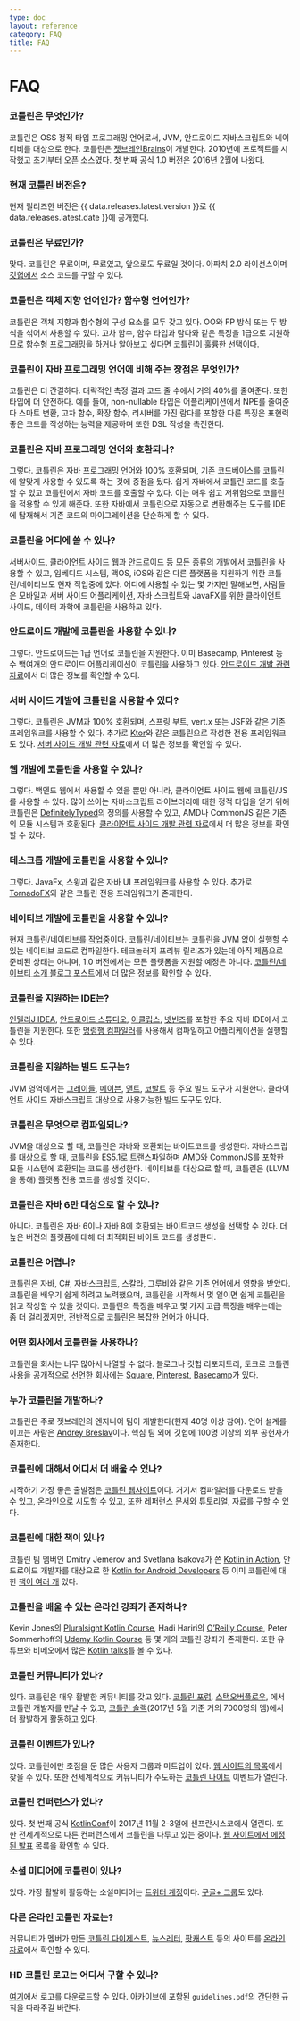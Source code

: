 ```yaml
---
type: doc
layout: reference
category: FAQ
title: FAQ
---
```


# FAQ

### 코틀린은 무엇인가?

코틀린은 OSS 정적 타입 프로그래밍 언어로서, JVM, 안드로이드 자바스크립트와 네이티비를 대상으로 한다.
코틀린은 [젯브레인Brains](http://www.jetbrains.com)이 개발한다.
2010년에 프로젝트를 시작했고 초기부터 오픈 소스였다.
첫 번째 공식 1.0 버전은 2016년 2월에 나왔다. 

### 현재 코틀린 버전은?

현재 릴리즈한 버전은 {{ data.releases.latest.version }}로 {{ data.releases.latest.date }}에 공개했다.

### 코틀린은 무료인가?

맞다. 코틀린은 무료이며, 무료였고, 앞으로도 무료일 것이다. 아파치 2.0 라이선스이며 [깃헙에서](https://github.com/jetbrains/kotlin) 소스 코드를 구할 수 있다.

### 코틀린은 객체 지향 언어인가? 함수형 언어인가?

코틀린은 객체 지향과 함수형의 구성 요소를 모두 갖고 있다. OO와 FP 방식 또는 두 방식을 섞어서 사용할 수 있다.
고차 함수, 함수 타입과 람다와 같은 특징을 1급으로 지원하므로 함수형 프로그래밍을 하거나 알아보고 싶다면
코틀린이 훌륭한 선택이다.

### 코틀린이 자바 프로그래밍 언어에 비해 주는 장점은 무엇인가?

코틀린은 더 간결하다. 대략적인 측정 결과 코드 줄 수에서 거의 40%를 줄여준다. 또한 타입에 더 안전하다. 예를 들어, non-nullable 타입은 어플리케이션에서
NPE를 줄여준다 스마트 변환, 고차 함수, 확장 함수, 리시버를 가진 람다를 포함한 다른 특징은
표현력 좋은 코드를 작성하는 능력을 제공하며 또한 DSL 작성을 촉진한다.
 
### 코틀린은 자바 프로그래밍 언어와 호환되나?

그렇다. 코틀린은 자바 프로그래밍 언어와 100% 호환되며, 기존 코드베이스를 코틀린에 알맞게 사용할 수 있도록 하는 것에 중점을 뒀다.
쉽게 자바에서 코틀린 코드를 호출할 수 있고 코틀린에서 자바 코드를 호출할 수 있다.
이는 매우 쉽고 저위험으로 코를린을 적용할 수 있게 해준다. 또한 자바에서 코틀린으로 자동으로 변환해주는 도구를 IDE에 탑재해서 기존 코드의 마이그레이션을 단순하게 할 수 있다.

### 코틀린을 어디에 쓸 수 있나?

서버사이드, 클라이언트 사이드 웹과 안드로이드 등 모든 종류의 개발에서 코틀린을 사용할 수 있고,
임베디드 시스템, 맥OS, iOS와 같은 다른 플랫폼을 지원하기 위한
코틀린/네이티브도 현재 작업중에 있다. 어디에 사용할 수 있는 몇 가지만 말해보면,
사람들은 모바일과 서버 사이드 어플리케이션, 자바 스크립트와 JavaFX를 위한 클라이언트 사이드, 데이터 과학에 코틀린을 사용하고 있다.

### 안드로이드 개발에 코틀린을 사용할 수 있나?

그렇다. 안드로이드는 1급 언어로 코틀린을 지원한다. 이미 Basecamp, Pinterest 등 수 백여개의 안드로이드 어플리케이션이 코틀린을 사용하고 있다.
[안드로이드 개발 관련 자료](/docs/reference/android-overview.html)에서 더 많은 정보를 확인할 수 있다.

### 서버 사이드 개발에 코틀린을 사용할 수 있다?

그렇다. 코틀린은 JVM과 100% 호환되며, 스프링 부트, vert.x 또는 JSF와 같은 기존 프레임워크를 사용할 수 있다.
추가로 [Ktor](http://github.com/kotlin/ktor)와 같은 코틀린으로 작성한 전용 프레임워크도 있다.
[서버 사이드 개발 관련 자료](/docs/reference/server-overview.html)에서 더 많은 정보를 확인할 수 있다.

### 웹 개발에 코틀린을 사용할 수 있나?

그렇다. 백엔드 웹에서 사용할 수 있을 뿐만 아니라, 클라이언트 사이드 웹에 코틀린/JS를 사용할 수 있다. 
많이 쓰이는 자바스크립트 라이브러리에 대한 정적 타입을 얻기 위해 코틀린은 [DefinitelyTyped](http://definitelytyped.org)의 정의를 사용할 수 있고,
AMD나 CommonJS 같은 기존의 모듈 시스템과 호환된다.
[클라이언트 사이드 개발 관련 자료](/docs/reference/js-overview.html)에서 더 많은 정보를 확인할 수 있다.

### 데스크톱 개발에 코틀린을 사용할 수 있나?

그렇다. JavaFx, 스윙과 같은 자바 UI 프레임워크를 사용할 수 있다.
추가로 [TornadoFX](https://github.com/edvin/tornadofx)와 같은 코틀린 전용 프레임워크가 존재한다. 

### 네이티브 개발에 코틀린을 사용할 수 있나?

현재 코틀린/네이티브를 [작업중](https://blog.jetbrains.com/kotlin/tag/native/)이다. 코틀린/네이티브는 코틀린을 JVM 없이 실행할 수 있는 네이티브 코드로 컴파일한다.
테크놀러지 프리뷰 릴리즈가 있는데 아직 제품으로 준비된 상태는 아니며, 1.0 버전에서는 모든 플랫폼을 지원할 예정은 아니다.
[코틀린/네이브티 소개 블로그 포스트](https://blog.jetbrains.com/kotlin/2017/04/kotlinnative-tech-preview-kotlin-without-a-vm/)에서
더 많은 정보를 확인할 수 있다.

### 코틀린을 지원하는 IDE는?

[인텔리J IDEA](/docs/tutorials/getting-started.html), [안드로이드 스튜디오](/docs/tutorials/kotlin-android.html),
[이클립스](/docs/tutorials/getting-started-eclipse.html), [넷빈즈](http://plugins.netbeans.org/plugin/68590/kotlin)를 포함한 주요 자바 IDE에서 코틀린을 지원한다.
또한 [명령행 컴파일러](/docs/tutorials/command-line.html)를 사용해서 컴파일하고 어플리케이션을 실행할 수 있다.
  
### 코틀린을 지원하는 빌드 도구는?

JVM 영역에서는 [그레이들](/docs/reference/using-gradle.html), [메이븐](/docs/reference/using-maven.html), 
[앤트](/docs/reference/using-ant.html), [코발트](http://beust.com/kobalt/home/index.html) 등 주요 빌드 도구가 지원한다.
클라이언트 사이드 자바스크립트 대상으로 사용가능한 빌드 도구도 있다. 

### 코틀린은 무엇으로 컴파일되나?

JVM을 대상으로 할 때, 코틀린은 자바와 호환되는 바이트코드를 생성한다. 자바스크립를 대상으로 할 때, 코틀린을 ES5.1로 트랜스파일하며 AMD와 CommonJS를 포함한 모들 시스템에
호환되는 코드를 생성한다. 네이티브를 대상으로 할 때, 코틀린은 (LLVM을 통해) 플랫폼 전용 코드를 생성할 것이다.

### 코틀린은 자바 6만 대상으로 할 수 있나?

아니다. 코틀린은 자바 6이나 자바 8에 호환되는 바이트코드 생성을 선택할 수 있다. 더 높은 버전의 플랫폼에 대해 더 최적화된 바이트 코드를 생성한다.

### 코틀린은 어렵나?

코틀린은 자바, C#, 자바스크립트, 스칼라, 그루비와 같은 기존 언어에서 영향을 받았다. 코틀린을 배우기 쉽게 하려고 노력했으며,
코틀린을 시작해서 몇 일이면 쉽게 코틀린을 읽고 작성할 수 있을 것이다.
코틀린의 특징을 배우고 몇 가지 고급 특징을 배우는데는 좀 더 걸리겠지만, 전반적으로 코틀린은 복잡한 언어가 아니다.
 
### 어떤 회사에서 코틀린을 사용하나?
 
코틀린을 회사는 너무 많아서 나열할 수 없다. 블로그나 깃헙 리포지토리, 토크로 코틀린 사용을 공개적으로 선언한 회사에는
[Square](https://medium.com/square-corner-blog/square-open-source-loves-kotlin-c57c21710a17),
[Pinterest](https://www.youtube.com/watch?v=mDpnc45WwlI),
[Basecamp](https://m.signalvnoise.com/how-we-made-basecamp-3s-android-app-100-kotlin-35e4e1c0ef12)가 있다.
 
### 누가 코틀린을 개발하나?

코틀린은 주로 젯브레인의 엔지니어 팀이 개발한다(현재 40명 이상 참여). 언어 설계를 이끄는 사람은 [Andrey Breslav](https://twitter.com/abreslav)이다.
핵심 팀 외에 깃헙에 100명 이상의 외부 공헌자가 존재한다. 

### 코틀린에 대해서 어디서 더 배울 수 있나?

시작하기 가장 좋은 출발점은 [코틀린 웹사이트](https://kotlinlang.org)이다. 거기서 컴파일러를 다운로드 받을 수 있고,
[온라인으로 시도](https://try.kotlinlang.org)할 수 있고, 또한 [레퍼런스 문서](/docs/reference/index.html)와
[튜토리얼](/docs/tutorials/index.html), 자료를 구할 수 있다.

### 코틀린에 대한 책이 있나?

코틀린 팀 멤버인 Dmitry Jemerov and Svetlana Isakova가 쓴 [Kotlin in Action](https://www.manning.com/books/kotlin-in-action),
안드로이드 개발자를 대상으로 한 [Kotlin for Android Developers](https://leanpub.com/kotlin-for-android-developers) 등
이미 코틀린에 대한 [책이 여러 개](/docs/books.html) 있다.  

### 코틀린을 배울 수 있는 온라인 강좌가 존재하나?

Kevin Jones의 [Pluralsight Kotlin Course](https://www.pluralsight.com/courses/kotlin-getting-started),
Hadi Hariri의 [O’Reilly Course](http://shop.oreilly.com/product/0636920052982.do),
Peter Sommerhoff의 [Udemy Kotlin Course](http://petersommerhoff.com/dev/kotlin/kotlin-beginner-tutorial/) 등
몇 개의 코틀린 강좌가 존재한다. 
또한 유튜브와 비메오에서 많은 [Kotlin talks](http://kotlinlang.org/community/talks.html)를 볼 수 있다. 

### 코틀린 커뮤니티가 있나?

있다. 코틀린은 매우 활발한 커뮤니티를 갖고 있다. [코틀린 포럼](http://discuss.kotlinlang.org), [스택오버플로우](http://stackoverflow.com/questions/tagged/kotlin),
에서 코틀린 개발자를 만날 수 있고, [코틀린 슬랙](http://slack.kotlinlang.org)(2017년 5월 기준 거의 7000명의 멤)에서 더 활발하게 활동하고 있다.

### 코틀린 이벤트가 있나?

있다. 코틀린에만 초점을 둔 많은 사용자 그룹과 미트업이 있다. [웹 사이트의 목록](/community/user-groups.html)에서 찾을 수 있다.
또한 전세계적으로 커뮤니티가 주도하는 [코틀린 나이트](/community/kotlin-nights.html) 이벤트가 열린다.

### 코틀린 컨퍼런스가 있나?

있다. 첫 번째 공식 [KotlinConf](https://kotlinconf.com)이 2017년 11월 2-3일에 샌프란시스코에서 열린다.
또한 전세계적으로 다른 컨퍼런스에서 코틀린을 다루고 있는 중이다.
[웹 사이트에서 에정된 발표](/community/talks.html?time=upcoming) 목록을 확인할 수 있다.

### 소셜 미디어에 코틀린이 있나?

있다. 가장 활발히 활동하는 소셜미디어는 [트위터 계정](https://twitter.com/kotlin)이다.
[구글+ 그룹](https://plus.google.com/communities/104597899765146112928)도 있다. 

### 다른 온라인 코틀린 자료는?

커뮤니티가 멤버가 만든 [코틀린 다이제스트](https://kotlin.link),
[뉴스레터](http://www.kotlinweekly.net), [팟캐스트](https://talkingkotlin.com) 등의 사이트를
[온라인 자료](https://kotlinlang.org/community/)에서 확인할 수 있다.

### HD 코틀린 로고는 어디서 구할 수 있나?

[여기](https://resources.jetbrains.com/storage/products/kotlin/docs/kotlin_logos.zip)에서 로고를 다운로드할 수 있다.
아카이브에 포함된 `guidelines.pdf`의 간단한 규칙을 따라주길 바란다.
